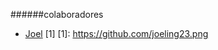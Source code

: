 ######colaboradores
- [Joel](https://github.com/joeling23)
[1]
  [1]: https://github.com/joeling23.png
